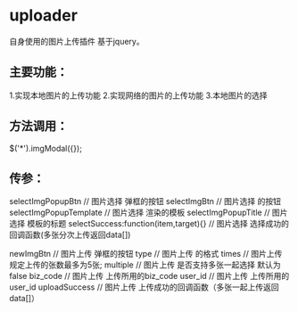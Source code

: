 # uploader
自身使用的图片上传插件
基于jquery。
## 主要功能：
1.实现本地图片的上传功能
2.实现网络的图片的上传功能
3.本地图片的选择
## 方法调用：
$('*').imgModal({});
## 传参：
selectImgPopupBtn                     // 图片选择 弹框的按钮
selectImgBtn                          // 图片选择 的按钮
selectImgPopupTemplate                // 图片选择 渲染的模板
selectImgPopupTitle                   // 图片选择 模板的标题
selectSuccess:function(item,target){} // 图片选择 选择成功的回调函数(多张分次上传返回data[])

newImgBtn                             // 图片上传 弹框的按钮
type                                  // 图片上传 的格式
times                                 // 图片上传 规定上传的张数最多为5张;
multiple                              // 图片上传 是否支持多张一起选择      默认为 false
biz_code                              // 图片上传 上传所用的biz_code
user_id                               // 图片上传 上传所用的user_id
uploadSuccess                         // 图片上传 上传成功的回调函数（多张一起上传返回data[]）
